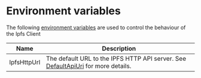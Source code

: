 ﻿# Environment variables

The following [environment variables](https://msdn.microsoft.com/en-us/library/windows/desktop/ms682653.aspx) 
are used  to control the behaviour of the Ipfs Client

| Name | Description |
| --- | --- |
| IpfsHttpUrl | The default URL to the IPFS HTTP API server. See [DefaultApiUri](xref:Ipfs.Api.IpfsClient.DefaultApiUri) for more details. |
